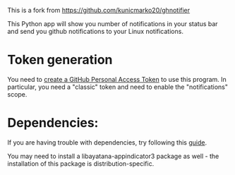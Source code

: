 
This is a fork from https://github.com/kunicmarko20/ghnotifier

This Python app will show you number of notifications in your status bar and
send you github notifications to your Linux notifications.

# Token generation

You need to [create a GitHub Personal Access
Token](https://github.com/settings/apps) to use this program. In particular,
you need a "classic" token and need to enable the "notifications" scope.

# Dependencies:

If you are having trouble with dependencies, try following this
[guide](https://pygobject.readthedocs.io/en/latest/getting_started.html).

You may need to install a libayatana-appindicator3 package as well - the
installation of this package is distribution-specific.

